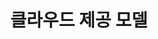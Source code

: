 ---
layout: single
title: "클라우드 제공 모델"
categories:
  - Colud Computing
tag: [cloud computing, Cloud Model]
toc: true
---